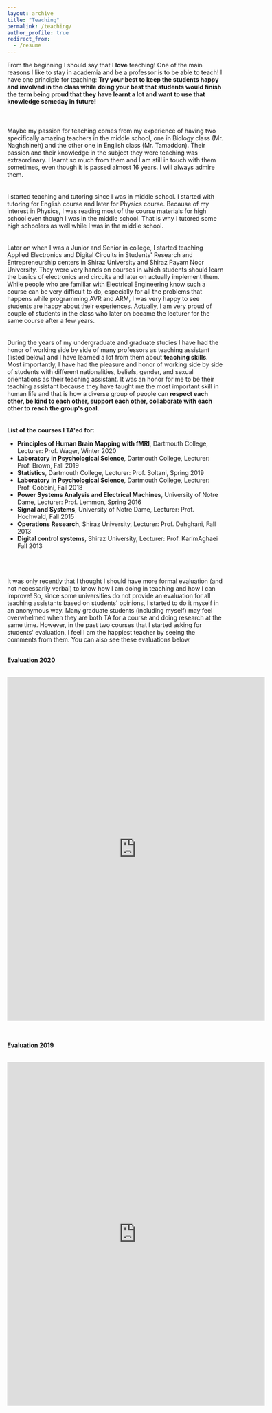 ```yaml
---
layout: archive
title: "Teaching"
permalink: /teaching/
author_profile: true
redirect_from:
  - /resume
---
```


From the beginning I should say that I **love** teaching! One of the main reasons I like to stay in academia and be a professor is to be able to teach! I have one principle for teaching: **Try your best to keep the students happy and involved in the class while doing your best that students would finish the term being proud that they have learnt a lot and want to use that knowledge someday in future!** 
<br/>
<br/>
<br/>
<br/>
Maybe my passion for teaching comes from my experience of having two specifically amazing teachers in the middle school, one in Biology class (Mr. Naghshineh) and the other one in English class (Mr. Tamaddon). Their passion and their knowledge in the subject they were teaching was extraordinary. I learnt so much from them and I am still in touch with them sometimes, even though it is passed almost 16 years. I will always admire them.
<br/>
<br/>
<br/>
I started teaching and tutoring since I was in middle school. I started with tutoring for English course and later for Physics course. Because of my interest in Physics, I was reading most of the course materials for high school even though I was in the middle school. That is why I tutored some high schoolers as well while I was in the middle school.
<br/>
<br/>
<br/>
Later on when I was a Junior and Senior in college, I started teaching Applied Electronics and Digital Circuits in Students' Research and Entrepreneurship centers in Shiraz University and Shiraz Payam Noor University. They were very hands on courses in which students should learn the basics of electronics and circuits and later on actually implement them. While people who are familiar with Electrical Engineering know such a course can be very difficult to do, especially for all the problems that happens while programming AVR and ARM, I was very happy to see students are happy about their experiences. Actually, I am very proud of couple of students in the class who later on became the lecturer for the same course after a few years.
<br/>
<br/>
<br/>
During the years of my undergraduate and graduate studies I have had the honor of working side by side of many professors as teaching assistant (listed below) and I have learned a lot from them about **teaching skills**. Most importantly, I have had the pleasure and honor of working side by side of students with different nationalities, beliefs, gender, and sexual orientations as their teaching assistant. It was an honor for me to be their teaching assistant because they have taught me the most important skill in human life and that is how a diverse group of people can **respect each other, be kind to each other, support each other, collaborate with each other to reach the group's goal**.
<br/>
<br/>
<br/>
**List of the courses I TA'ed for:**
* **Principles of Human Brain Mapping with fMRI**, Dartmouth College, Lecturer: Prof. Wager, Winter 2020
* **Laboratory in Psychological Science**, Dartmouth College, Lecturer: Prof. Brown, Fall 2019
* **Statistics**, Dartmouth College, Lecturer: Prof. Soltani, Spring 2019
* **Laboratory in Psychological Science**, Dartmouth College, Lecturer: Prof. Gobbini, Fall 2018
* **Power Systems Analysis and Electrical Machines**, University of Notre Dame, Lecturer: Prof. Lemmon, Spring 2016
* **Signal and Systems**, University of Notre Dame, Lecturer: Prof. Hochwald, Fall 2015
* **Operations Research**, Shiraz University, Lecturer: Prof. Dehghani, Fall 2013
* **Digital control systems**, Shiraz University, Lecturer: Prof. KarimAghaei Fall 2013
<br/>
<br/>
<br/>
It was only recently that I thought I should have more formal evaluation (and not necessarily verbal) to know how I am doing in teaching and how I can improve! So, since some universities do not provide an evaluation for all teaching assistants based on students' opinions, I started to do it myself in an anonymous way. Many graduate students (including myself) may feel overwhelmed when they are both TA for a course and doing research at the same time. However, in the past two courses that I started asking for students' evaluation, I feel I am the happiest teacher by seeing the comments from them. You can also see these evaluations below.
<br/>
<br/>

**Evaluation 2020**
<br/>
<br/>
<div style="display:table; margin-left:auto; margin-right:auto;"> 
<iframe src="https://docs.google.com/viewer?url=https://github.com/mrakhsha/mrakhsha.github.io/raw/master/files/evaluation2.pdf&embedded=true" style="width:600px; height:800px;" frameborder="0"></iframe>
</div>
<br/>
<br/>

**Evaluation 2019**
<br/>
<br/>
<div style="display:table; margin-left:auto; margin-right:auto;"> 
<iframe src="https://docs.google.com/viewer?url=https://github.com/mrakhsha/mrakhsha.github.io/raw/master/files/evaluation1.pdf&embedded=true" style="width:600px; height:800px;" frameborder="0"></iframe>
</div>
<br/>
<br/>